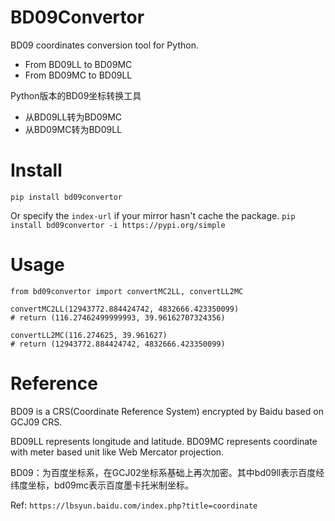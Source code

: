 # BD09Convertor
BD09 coordinates conversion tool for Python.
- From BD09LL to BD09MC
- From BD09MC to BD09LL

Python版本的BD09坐标转换工具
- 从BD09LL转为BD09MC
- 从BD09MC转为BD09LL

# Install
`pip install bd09convertor`

Or specify the `index-url` if your mirror hasn't cache the package.
`pip install bd09convertor -i https://pypi.org/simple`

# Usage
```
from bd09convertor import convertMC2LL, convertLL2MC

convertMC2LL(12943772.884424742, 4832666.423350099) 
# return (116.27462499999993, 39.96162707324356)

convertLL2MC(116.274625, 39.961627) 
# return (12943772.884424742, 4832666.423350099)
```

# Reference
BD09 is a CRS(Coordinate Reference System) encrypted by Baidu based on GCJ09 CRS.

BD09LL represents longitude and latitude.
BD09MC represents coordinate with meter based unit like Web Mercator projection.

BD09：为百度坐标系，在GCJ02坐标系基础上再次加密。其中bd09ll表示百度经纬度坐标，bd09mc表示百度墨卡托米制坐标。

Ref: `https://lbsyun.baidu.com/index.php?title=coordinate`